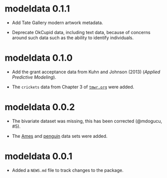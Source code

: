 # modeldata 0.1.1

* Add Tate Gallery modern artwork metadata.

* Deprecate OkCupid data, including text data, because of concerns around such data such as the ability to identify individuals.

# modeldata 0.1.0

* Add the grant acceptance data from Kuhn and Johnson (2013) (_Applied Predictive Modeling_).

* The `crickets` data from Chapter 3 of [`tmwr.org`](https://www.tmwr.org/base-r.html#an-example) were added. 

# modeldata 0.0.2

* The bivariate dataset was missing, this has been corrected (@mdogucu, #5).

* The [Ames](https://github.com/topepo/AmesHousing) and [penguin](https://github.com/allisonhorst/palmerpenguins) data sets were added. 

# modeldata 0.0.1

* Added a `NEWS.md` file to track changes to the package.
